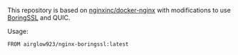This repository is based on [nginxinc/docker-nginx](https://github.com/nginxinc/docker-nginx) with modifications to use [BoringSSL](https://github.com/google/boringssl) and QUIC.

Usage:

```docker
FROM airglow923/nginx-boringssl:latest
```
